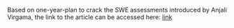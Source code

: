 Based on one-year-plan to crack the SWE assessments introduced by Anjali Virgama, the link to the article can be accessed here: [link](https://towardsdatascience.com/the-one-year-plan-for-competitive-coding-6af53f2f719c)
